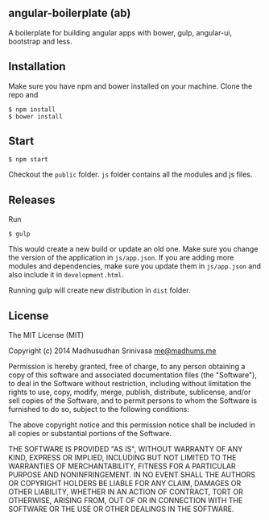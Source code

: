 ## angular-boilerplate (ab)
A boilerplate for building angular apps with bower, gulp, angular-ui, bootstrap and less.

## Installation

Make sure you have npm and bower installed on your machine. Clone the repo and

```
$ npm install
$ bower install
```

## Start

```
$ npm start
```

Checkout the `public` folder. `js` folder contains all the modules and js files.

## Releases

Run

```
$ gulp
```

This would create a new build or update an old one. Make sure you change the version of the application in `js/app.json`. If you are adding more modules and dependencies, make sure you update them in `js/app.json` and also include it in `development.html`.

Running gulp will create new distribution in `dist` folder.

## License

The MIT License (MIT)

Copyright (c) 2014 Madhusudhan Srinivasa <me@madhums.me>

Permission is hereby granted, free of charge, to any person obtaining a copy
of this software and associated documentation files (the "Software"), to deal
in the Software without restriction, including without limitation the rights
to use, copy, modify, merge, publish, distribute, sublicense, and/or sell
copies of the Software, and to permit persons to whom the Software is
furnished to do so, subject to the following conditions:

The above copyright notice and this permission notice shall be included in all
copies or substantial portions of the Software.

THE SOFTWARE IS PROVIDED "AS IS", WITHOUT WARRANTY OF ANY KIND, EXPRESS OR
IMPLIED, INCLUDING BUT NOT LIMITED TO THE WARRANTIES OF MERCHANTABILITY,
FITNESS FOR A PARTICULAR PURPOSE AND NONINFRINGEMENT. IN NO EVENT SHALL THE
AUTHORS OR COPYRIGHT HOLDERS BE LIABLE FOR ANY CLAIM, DAMAGES OR OTHER
LIABILITY, WHETHER IN AN ACTION OF CONTRACT, TORT OR OTHERWISE, ARISING FROM,
OUT OF OR IN CONNECTION WITH THE SOFTWARE OR THE USE OR OTHER DEALINGS IN THE
SOFTWARE.

